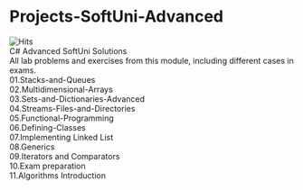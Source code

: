 # Projects-SoftUni-Advanced
![Hits](https://hits.seeyoufarm.com/api/count/incr/badge.svg?url=https%3A%2F%2Fgithub.com%2Fvebili%2FProjects-SoftUni-CSharp-Advanced&count_bg=%2379C83D&title_bg=%23555555&icon=github.svg&icon_color=%23E7E7E7&title=Visitor+hits&edge_flat=false)<br/>
C# Advanced SoftUni Solutions <br/>
All lab problems and exercises from this module, including different cases in exams.<br/>
01.Stacks-and-Queues<br/>
02.Multidimensional-Arrays<br>
03.Sets-and-Dictionaries-Advanced<br/>
04.Streams-Files-and-Directories<br/>
05.Functional-Programming<br/>
06.Defining-Classes<br/>
07.Implementing Linked List<br/>
08.Generics<br/>
09.Iterators and Comparators<br/>
10.Exam preparation<br/>
11.Algorithms Introduction<br/>
